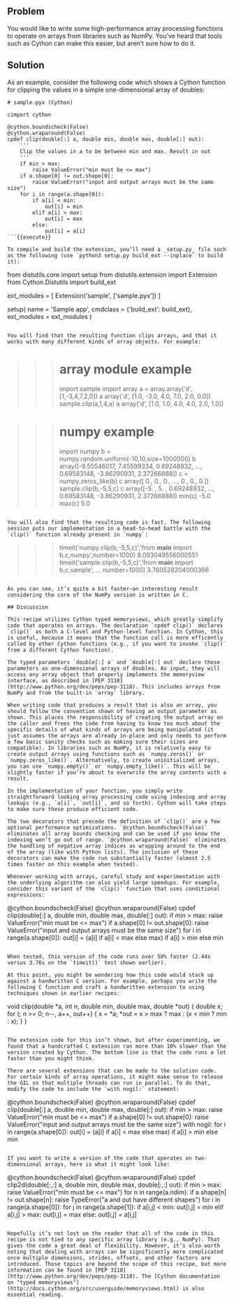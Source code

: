 ## Problem

You would like to write some high-performance array processing functions to operate on arrays from libraries such as NumPy. You’ve heard that tools such as Cython can make this easier, but aren’t sure how to do it.

## Solution

As an example, consider the following code which shows a Cython function for clipping the values in a simple one-dimensional array of doubles:

```
# sample.pyx (Cython)

cimport cython

@cython.boundscheck(False)
@cython.wraparound(False)
cpdef clip(double[:] a, double min, double max, double[:] out):
    '''
    Clip the values in a to be between min and max. Result in out
    '''
    if min > max:
        raise ValueError("min must be <= max")
    if a.shape[0] != out.shape[0]:
        raise ValueError("input and output arrays must be the same size")
    for i in range(a.shape[0]):
        if a[i] < min:
            out[i] = min
        elif a[i] > max:
            out[i] = max
        else:
            out[i] = a[i]
```{{execute}}

To compile and build the extension, you’ll need a _setup.py_ file such as the following (use `python3 setup.py build_ext --inplace` to build it):

```
from distutils.core import setup
from distutils.extension import Extension
from Cython.Distutils import build_ext

ext_modules = [
    Extension('sample',
              ['sample.pyx'])
]

setup(
  name = 'Sample app',
  cmdclass = {'build_ext': build_ext},
  ext_modules = ext_modules
)
```{{execute}}

You will find that the resulting function clips arrays, and that it works with many different kinds of array objects. For example:

```
>>> # array module example
>>> import sample
>>> import array
>>> a = array.array('d',[1,-3,4,7,2,0])
>>> a
array('d', [1.0, -3.0, 4.0, 7.0, 2.0, 0.0])
>>> sample.clip(a,1,4,a)
>>> a
array('d', [1.0, 1.0, 4.0, 4.0, 2.0, 1.0])

>>> # numpy example
>>> import numpy
>>> b = numpy.random.uniform(-10,10,size=1000000)
>>> b
array([-9.55546017,  7.45599334,  0.69248932, ...,  0.69583148,
       -3.86290931,  2.37266888])
>>> c = numpy.zeros_like(b)
>>> c
array([ 0.,  0.,  0., ...,  0.,  0.,  0.])
>>> sample.clip(b,-5,5,c)
>>> c
array([-5.        ,  5.        ,  0.69248932, ...,  0.69583148,
       -3.86290931,  2.37266888])
>>> min(c)
-5.0
>>> max(c)
5.0
>>>
```{{execute}}

You will also find that the resulting code is fast. The following session puts our implementation in a head-to-head battle with the `clip()` function already present in `numpy`:

```
>>> timeit('numpy.clip(b,-5,5,c)','from __main__ import b,c,numpy',number=1000)
8.093049556000551
>>> timeit('sample.clip(b,-5,5,c)','from __main__ import b,c,sample',
...         number=1000)
3.760528204000366
>>>
```{{execute}}

As you can see, it’s quite a bit faster—​an interesting result considering the core of the NumPy version is written in C.

## Discussion

This recipe utilizes Cython typed memoryviews, which greatly simplify code that operates on arrays. The declaration `cpdef clip()` declares `clip()` as both a C-level and Python-level function. In Cython, this is useful, because it means that the function call is more efficently called by other Cython functions (e.g., if you want to invoke `clip()` from a different Cython function).

The typed parameters `double[:] a` and `double[:] out` declare those parameters as one-dimensional arrays of doubles. As input, they will access any array object that properly implements the memoryview interface, as described in [PEP 3118](http://www.python.org/dev/peps/pep-3118). This includes arrays from NumPy and from the built-in `array` library.

When writing code that produces a result that is also an array, you should follow the convention shown of having an output parameter as shown. This places the responsibility of creating the output array on the caller and frees the code from having to know too much about the specific details of what kinds of arrays are being manipulated (it just assumes the arrays are already in-place and only needs to perform a few basic sanity checks such as making sure their sizes are compatible). In libraries such as NumPy, it is relatively easy to create output arrays using functions such as `numpy.zeros()` or `numpy.zeros_like()`. Alternatively, to create uninitialized arrays, you can use `numpy.empty()` or `numpy.empty_like()`. This will be slightly faster if you’re about to overwrite the array contents with a result.

In the implementation of your function, you simply write straightforward looking array processing code using indexing and array lookups (e.g., `a[i]`, `out[i]`, and so forth). Cython will take steps to make sure these produce efficient code.

The two decorators that precede the definition of `clip()` are a few optional performance optimizations. `@cython.boundscheck(False)` eliminates all array bounds checking and can be used if you know the indexing won’t go out of range. `@cython.wraparound(False)` eliminates the handling of negative array indices as wrapping around to the end of the array (like with Python lists). The inclusion of these decorators can make the code run substantially faster (almost 2.5 times faster on this example when tested).

Whenever working with arrays, careful study and experimentation with the underlying algorithm can also yield large speedups. For example, consider this variant of the `clip()` function that uses conditional expressions:

```
@cython.boundscheck(False)
@cython.wraparound(False)
cpdef clip(double[:] a, double min, double max, double[:] out):
    if min > max:
        raise ValueError("min must be <= max")
    if a.shape[0] != out.shape[0]:
        raise ValueError("input and output arrays must be the same size")
    for i in range(a.shape[0]):
        out[i] = (a[i] if a[i] < max else max) if a[i] > min else min
```{{execute}}

When tested, this version of the code runs over 50% faster (2.44s versus 3.76s on the `timeit()` test shown earlier).

At this point, you might be wondering how this code would stack up against a handwritten C version. For example, perhaps you write the following C function and craft a handwritten extension to using techniques shown in earlier recipes:

```
void clip(double *a, int n, double min, double max, double *out) {
  double x;
  for (; n >= 0; n--, a++, out++) {
    x = *a;
    *out = x > max ? max : (x < min ? min : x);
  }
}
```{{execute}}

The extension code for this isn’t shown, but after experimenting, we found that a handcrafted C extension ran more than 10% slower than the version created by Cython. The bottom line is that the code runs a lot faster than you might think.

There are several extensions that can be made to the solution code. For certain kinds of array operations, it might make sense to release the GIL so that multiple threads can run in parallel. To do that, modify the code to include the `with nogil:` statement:

```
@cython.boundscheck(False)
@cython.wraparound(False)
cpdef clip(double[:] a, double min, double max, double[:] out):
    if min > max:
        raise ValueError("min must be <= max")
    if a.shape[0] != out.shape[0]:
        raise ValueError("input and output arrays must be the same size")
    with nogil:
        for i in range(a.shape[0]):
            out[i] = (a[i] if a[i] < max else max) if a[i] > min else min
```{{execute}}

If you want to write a version of the code that operates on two-dimensional arrays, here is what it might look like:

```
@cython.boundscheck(False)
@cython.wraparound(False)
cpdef clip2d(double[:,:] a, double min, double max, double[:,:] out):
    if min > max:
        raise ValueError("min must be <= max")
    for n in range(a.ndim):
        if a.shape[n] != out.shape[n]:
            raise TypeError("a and out have different shapes")
    for i in range(a.shape[0]):
        for j in range(a.shape[1]):
            if a[i,j] < min:
                out[i,j] = min
            elif a[i,j] > max:
                out[i,j] = max
            else:
                out[i,j] = a[i,j]
```{{execute}}

Hopefully it’s not lost on the reader that all of the code in this recipe is not tied to any specific array library (e.g., NumPy). That gives the code a great deal of flexibility. However, it’s also worth noting that dealing with arrays can be significantly more complicated once multiple dimensions, strides, offsets, and other factors are introduced. Those topics are beyond the scope of this recipe, but more information can be found in [PEP 3118](http://www.python.org/dev/peps/pep-3118). The [Cython documentation on "typed memoryviews"](http://docs.cython.org/src/userguide/memoryviews.html) is also essential reading.